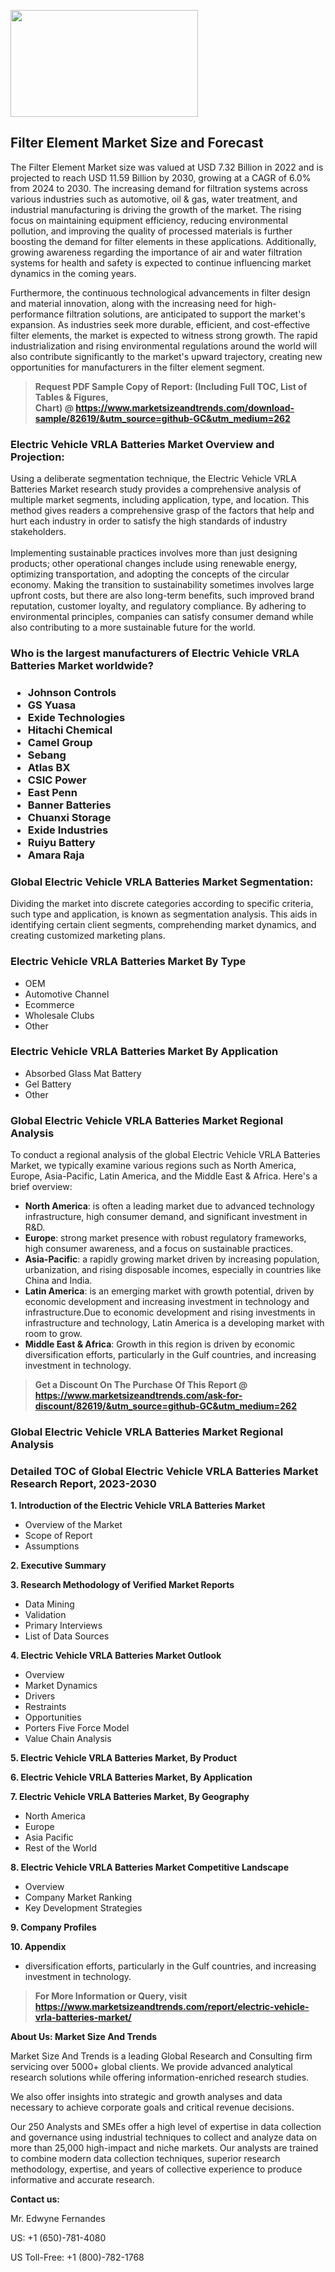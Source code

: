 <p><img class="alignnone size-medium wp-image-20088" src="https://ffe5etoiles.com/wp-content/uploads/2024/12/MST1-300x171.png" alt="" width="300" height="171" /></p><h2>Filter Element Market Size and Forecast</h2><p>The Filter Element Market size was valued at USD 7.32 Billion in 2022 and is projected to reach USD 11.59 Billion by 2030, growing at a CAGR of 6.0% from 2024 to 2030. The increasing demand for filtration systems across various industries such as automotive, oil & gas, water treatment, and industrial manufacturing is driving the growth of the market. The rising focus on maintaining equipment efficiency, reducing environmental pollution, and improving the quality of processed materials is further boosting the demand for filter elements in these applications. Additionally, growing awareness regarding the importance of air and water filtration systems for health and safety is expected to continue influencing market dynamics in the coming years.</p><p>Furthermore, the continuous technological advancements in filter design and material innovation, along with the increasing need for high-performance filtration solutions, are anticipated to support the market's expansion. As industries seek more durable, efficient, and cost-effective filter elements, the market is expected to witness strong growth. The rapid industrialization and rising environmental regulations around the world will also contribute significantly to the market's upward trajectory, creating new opportunities for manufacturers in the filter element segment.</p></p><blockquote id="" class=""><strong>Request PDF Sample Copy of Report: (Including Full TOC, List of Tables &amp; Figures, Chart)&nbsp;@&nbsp;<strong><a href="https://www.marketsizeandtrends.com/download-sample/82619/&utm_source=github-GC&utm_medium=262" target="_blank">https://www.marketsizeandtrends.com/download-sample/82619/&utm_source=github-GC&utm_medium=262</a></strong></strong></blockquote><h3 id="" class="">Electric Vehicle VRLA Batteries Market&nbsp;Overview and Projection:</h3><p id="" class="">Using a deliberate segmentation technique, the Electric Vehicle VRLA Batteries Market research study provides a comprehensive analysis of multiple market segments, including application, type, and location. This method gives readers a comprehensive grasp of the factors that help and hurt each industry in order to satisfy the high standards of industry stakeholders. <br /> <br />Implementing sustainable practices involves more than just designing products; other operational changes include using renewable energy, optimizing transportation, and adopting the concepts of the circular economy. Making the transition to sustainability sometimes involves large upfront costs, but there are also long-term benefits, such improved brand reputation, customer loyalty, and regulatory compliance. By adhering to environmental principles, companies can satisfy consumer demand while also contributing to a more sustainable future for the world.</p><h3 id="" class="">Who is the largest manufacturers of&nbsp;Electric Vehicle VRLA Batteries Market worldwide?</h3><h3 class=""><p><ul><li>Johnson Controls </li><li> GS Yuasa </li><li> Exide Technologies </li><li> Hitachi Chemical </li><li> Camel Group </li><li> Sebang </li><li> Atlas BX </li><li> CSIC Power </li><li> East Penn </li><li> Banner Batteries </li><li> Chuanxi Storage </li><li> Exide Industries </li><li> Ruiyu Battery </li><li> Amara Raja</li></ul></p></h3><h3 id="" class="">Global&nbsp;Electric Vehicle VRLA Batteries Market Segmentation:</h3><p id="" class="">Dividing the market into discrete categories according to specific criteria, such type and application, is known as segmentation analysis. This aids in identifying certain client segments, comprehending market dynamics, and creating customized marketing plans.</p><h3 id="" class="">Electric Vehicle VRLA Batteries Market&nbsp;By Type</h3><p><p><ul><li>OEM </li><li> Automotive Channel </li><li> Ecommerce </li><li> Wholesale Clubs </li><li> Other</p></li></ul></p></p><h3 id="" class="">Electric Vehicle VRLA Batteries Market&nbsp;By Application</h3><p class=""><p><ul><li>Absorbed Glass Mat Battery </li><li> Gel Battery </li><li> Other</li></ul></p></p><h3 id="" class="">Global Electric Vehicle VRLA Batteries Market Regional Analysis</h3><p id="" class="">To conduct a regional analysis of the global Electric Vehicle VRLA Batteries Market, we typically examine various regions such as North America, Europe, Asia-Pacific, Latin America, and the Middle East &amp; Africa. Here's a brief overview:</p><ul><li><strong>North America</strong>: is often a leading market due to advanced technology infrastructure, high consumer demand, and significant investment in R&amp;D.</li><li><strong>Europe</strong>: strong market presence with robust regulatory frameworks, high consumer awareness, and a focus on sustainable practices.</li><li><strong>Asia-Pacific</strong>: a rapidly growing market driven by increasing population, urbanization, and rising disposable incomes, especially in countries like China and India.</li><li><strong>Latin America</strong>: is an emerging market with growth potential, driven by economic development and increasing investment in technology and infrastructure.Due to economic development and rising investments in infrastructure and technology, Latin America is a developing market with room to grow.</li><li><strong>Middle East &amp; Africa</strong>: Growth in this region is driven by economic diversification efforts, particularly in the Gulf countries, and increasing investment in technology.</li></ul><blockquote id="" class=""><strong>Get a Discount On The Purchase Of This Report @ <strong><a href="https://www.marketsizeandtrends.com/ask-for-discount/82619/&utm_source=github-GC&utm_medium=262" target="_blank">https://www.marketsizeandtrends.com/ask-for-discount/82619/&utm_source=github-GC&utm_medium=262</a></strong></strong></blockquote><h3 id="" class="">Global Electric Vehicle VRLA Batteries Market Regional Analysis</h3><h3 id="" class="">Detailed TOC of Global Electric Vehicle VRLA Batteries Market Research Report, 2023-2030</h3><p id="" class=""><strong>1. Introduction of the Electric Vehicle VRLA Batteries Market</strong></p><ul><li>Overview of the Market</li><li>Scope of Report</li><li>Assumptions</li></ul><p id="" class=""><strong>2. Executive Summary</strong></p><p id="" class=""><strong>3. Research Methodology of Verified Market Reports</strong></p><ul><li>Data Mining</li><li>Validation</li><li>Primary Interviews</li><li>List of Data Sources</li></ul><p id="" class=""><strong>4. Electric Vehicle VRLA Batteries Market Outlook</strong></p><ul><li>Overview</li><li>Market Dynamics</li><li>Drivers</li><li>Restraints</li><li>Opportunities</li><li>Porters Five Force Model</li><li>Value Chain Analysis</li></ul><p id="" class=""><strong>5. Electric Vehicle VRLA Batteries Market, By Product</strong></p><p id="" class=""><strong>6. Electric Vehicle VRLA Batteries Market, By Application</strong></p><p id="" class=""><strong>7. Electric Vehicle VRLA Batteries Market, By Geography</strong></p><ul><li>North America</li><li>Europe</li><li>Asia Pacific</li><li>Rest of the World</li></ul><p id="" class=""><strong>8. Electric Vehicle VRLA Batteries Market Competitive Landscape</strong></p><ul><li>Overview</li><li>Company Market Ranking</li><li>Key Development Strategies</li></ul><p id="" class=""><strong>9. Company Profiles</strong></p><p id="" class=""><strong>10. Appendix</strong></p><ul><li>diversification efforts, particularly in the Gulf countries, and increasing investment in technology.</li></ul><blockquote id="" class=""><strong>For More Information or Query, visit <strong><strong><a href="https://www.marketsizeandtrends.com/report/electric-vehicle-vrla-batteries-market/" target="_blank">https://www.marketsizeandtrends.com/report/electric-vehicle-vrla-batteries-market/</a></strong></strong></strong></blockquote><p id="" class=""><strong>About Us: Market Size And Trends</strong></p><p id="" class="">Market Size And Trends is a leading Global Research and Consulting firm servicing over 5000+ global clients. We provide advanced analytical research solutions while offering information-enriched research studies.</p><p id="" class="">We also offer insights into strategic and growth analyses and data necessary to achieve corporate goals and critical revenue decisions.</p><p id="" class="">Our 250 Analysts and SMEs offer a high level of expertise in data collection and governance using industrial techniques to collect and analyze data on more than 25,000 high-impact and niche markets. Our analysts are trained to combine modern data collection techniques, superior research methodology, expertise, and years of collective experience to produce informative and accurate research.</p><p id="" class=""><strong>Contact us:</strong></p><p id="" class="">Mr. Edwyne Fernandes</p><p id="" class="">US: +1 (650)-781-4080</p><p id="" class="">US Toll-Free: +1 (800)-782-1768</p>
